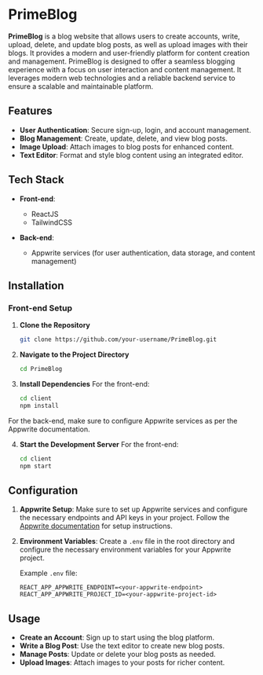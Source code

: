 # PrimeBlog

**PrimeBlog** is a blog website that allows users to create accounts, write, upload, delete, and update blog posts, as well as upload images with their blogs. It provides a modern and user-friendly platform for content creation and management. PrimeBlog is designed to offer a seamless blogging experience with a focus on user interaction and content management. It leverages modern web technologies and a reliable backend service to ensure a scalable and maintainable platform.

## Features

- **User Authentication**: Secure sign-up, login, and account management.
- **Blog Management**: Create, update, delete, and view blog posts.
- **Image Upload**: Attach images to blog posts for enhanced content.
- **Text Editor**: Format and style blog content using an integrated editor.

## Tech Stack

- **Front-end**:
  - ReactJS
  - TailwindCSS

- **Back-end**:
  - Appwrite services (for user authentication, data storage, and content management)

## Installation

### Front-end Setup

1. **Clone the Repository**

   ```bash
   git clone https://github.com/your-username/PrimeBlog.git

2. **Navigate to the Project Directory**

   ```bash
   cd PrimeBlog

3. **Install Dependencies**
For the front-end:
   ```bash
   cd client
   npm install
For the back-end, make sure to configure Appwrite services as per the Appwrite documentation.

4. **Start the Development Server**
For the front-end:
   ```bash
   cd client
   npm start

## Configuration

1. **Appwrite Setup**: Make sure to set up Appwrite services and configure the necessary endpoints and API keys in your project. Follow the [Appwrite documentation](https://appwrite.io/docs) for setup instructions.

2. **Environment Variables**: Create a `.env` file in the root directory and configure the necessary environment variables for your Appwrite project.

   Example `.env` file:
   ```env
   REACT_APP_APPWRITE_ENDPOINT=<your-appwrite-endpoint>
   REACT_APP_APPWRITE_PROJECT_ID=<your-appwrite-project-id>

## Usage

- **Create an Account**: Sign up to start using the blog platform.
- **Write a Blog Post**: Use the text editor to create new blog posts.
- **Manage Posts**: Update or delete your blog posts as needed.
- **Upload Images**: Attach images to your posts for richer content.


